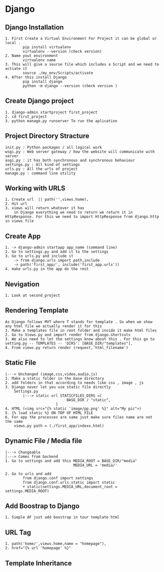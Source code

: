 # Django


## Django Installation
    1. First Create a Virtual Environment For Project it can be global or local . 
            pip install virtualenv
            virtualenv --version (check version)
    2. Name yout environment 
            virtualenv name
    3. This will give a sourse file which includes a Script and we need to actiate it 
            source ./my_env/Scripts/activate
    4. After this install Django
            pip install django
            python -m django --version (check version )
## Create Django project
    1. django-admin startproject first_project
    2. cd first_project
    3. python manage.py runserver To run the aplication

## Project Directory Stracture

    init.py : Python packages / all logical work 
    wsgi.py : Web server gateway / how the website will communicate with server
    asgi.py : it has both synchronous and synchronous behaviour 
    settings.py : All kind of settings
    urls.py : All the urls of project
    manage.py : command line utility 

## Working with URLS
    1. Create url  || path('',views.home),
    2. Hit url 
    3. views will return whatever it has 
        in Django everything we need to return we return it in HttpResponse. For this we need to import HttpResponse from django.http in views file

## Create App
    1. -> django-admin startapp app_name (command line)
    2. Go to settings.py and add it to the settings
    3. Go to urls.py and include it
        -> from django.urls import path,include
        -> path('first_app/', include('first_app.urls'))
    4. make urls.py in the app do the rest

## Nevigation 
    1. Look at second_project

## Rendering Template
    As Django follows MVT where T stands for template . So when we show any html file we actually render it for this 
    1. Make a templates file in root folder and inside it make html files
    2. Go to Views.py and import render from django.shortcuts
    3. We also need to let the settings know about this . For this go to setting.py -- TEMPLATES -- 'DIRS': [BASE_DIR/"templates"],
    4. From views.py return render (request,'html_filename')

## Static File 
    |---> Unchanged (image,css,video,audio,js)
    1. Make a static folder in the base directory
    2. add folders in that according to needs like css , image , js
    3. Django never let you use static file directly
        Settings.py
            |---> static url STATICFILES_DIRS =[
                                BASE_DIR / "static",
                           ]
    4. HTML (<img src="{% static 'image/pp.png' %}" alt="My pic">)
    5. {% load static %} ON TOP OF HTML FILE
    6. For app the processes are same just make sure files name are not the same 
        views.py path = (./first_app/indexx.html)
## Dynamic File / Media file
    |---> Changeable
    |---> Comes from backend
    1. Go to settings and add this MEDIA_ROOT = BASE_DIR/"media"
                                   MEDIA_URL = 'media/'
    
    2. Go to urls and add 
            from django.conf import settings
            from django.conf.urls.static import static
            + static(settings.MEDIA_URL,document_root = settings.MEDIA_ROOT)

## Add Boostrap to Django
    1. Simple AF just add boostrap in tour template html 


## URL Tag 
    1. path('home/',views.home,name = "homepage"),
    2. href="{% url 'homepage' %}"

## Template Inheritance
    